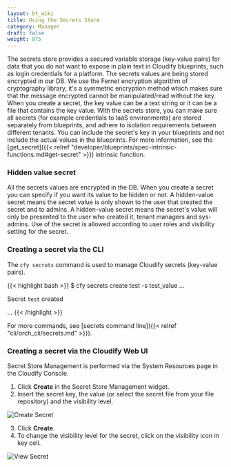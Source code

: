 ```yaml
---
layout: bt_wiki
title: Using the Secrets Store
category: Manager
draft: false
weight: 875
---
```


The secrets store provides a secured variable storage (key-value pairs) for data that you do not want to expose in plain text in Cloudify blueprints, such as login credentials for a platform.
The secrets values are being stored encrypted in our DB. We use the Fernet encryption algorithm of cryptography library,
it's a symmetric encryption method which makes sure that the message encrypted cannot be manipulated/read without the key.
When you create a secret, the key value can be a text string or it can be a file that contains the key value. With the secrets store, you can make sure all secrets (for example credentials to IaaS environments) are stored separately from blueprints, and adhere to isolation requirements between different tenants. You can include the secret's key in your blueprints and not include the actual values in the blueprints.
For more information, see the [get_secret]({{< relref "developer/blueprints/spec-intrinsic-functions.md#get-secret" >}}) intrinsic function.

### Hidden value secret

All the secrets values are encrypted in the DB. When you create a secret you can specify if you want its value to be hidden or not.
A hidden-value secret means the secret value is only shown to the user that created the secret and to admins.
A hidden-value secret means the secret's value will only be presented to the user who created it, tenant managers and sys-admins.
Use of the secret is allowed according to user roles and visibility setting for the secret.

### Creating a secret via the CLI

The `cfy secrets` command is used to manage Cloudify secrets (key-value pairs).

{{< highlight  bash  >}}
$ cfy secrets create test -s test_value
...

Secret `test` created

...
{{< /highlight >}}

For more commands, see [secrets command line]({{< relref "cli/orch_cli/secrets.md" >}}).

### Creating a secret via the Cloudify Web UI

Secret Store Management is performed via the System Resources page in the Cloudify Console.

1. Click **Create** in the Secret Store Management widget.
2. Insert the secret key, the value (or select the secret file from your file repository) and the visibility level.

![Create Secret]( /images/manager/create_secret_dialog.png )

3. Click **Create**.
4. To change the visibility level for the secret, click on the visibility icon in key cell.

![View Secret]( /images/manager/secret_view.png )
